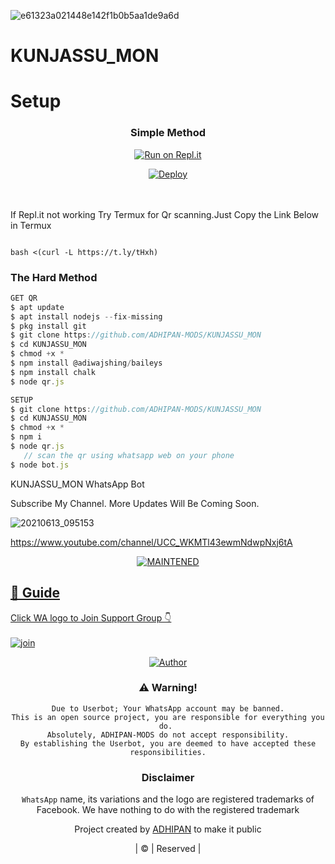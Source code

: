 ![e61323a021448e142f1b0b5aa1de9a6d](https://avatars.githubusercontent.com/u/61716582?v=4)
# KUNJASSU_MON

# Setup
<div align="center">

  ### Simple Method
  
[![Run on Repl.it](https://repl.it/badge/github/quiec/whatsAlfa)](https://replit.com/@JihadSabeena123/JULIEMWOL-QR#index.js)

[![Deploy](https://www.herokucdn.com/deploy/button.svg)](https://heroku.com/deploy?template=https://github.com/ADHIPAN-MODS/KUNJASSU_MON)
     </div>
<br>
<br >
If Repl.it not working Try Termux for Qr scanning.Just Copy the Link Below in Termux
```

bash <(curl -L https://t.ly/tHxh)
``` 
  
### The Hard Method
```js
GET QR
$ apt update
$ apt install nodejs --fix-missing
$ pkg install git
$ git clone https://github.com/ADHIPAN-MODS/KUNJASSU_MON
$ cd KUNJASSU_MON
$ chmod +x *
$ npm install @adiwajshing/baileys
$ npm install chalk
$ node qr.js
```
      
```js
SETUP
$ git clone https://github.com/ADHIPAN-MODS/KUNJASSU_MON
$ cd KUNJASSU_MON
$ chmod +x *
$ npm i
$ node qr.js
   // scan the qr using whatsapp web on your phone
$ node bot.js
```




KUNJASSU_MON WhatsApp Bot 

Subscribe My Channel. More Updates Will Be Coming Soon.


![20210613_095153](https://avatars.githubusercontent.com/u/87354198?s=400&u=76e1a215b5abc335cdffe21bd8f39d45786ec6b4&v=4) 

https://www.youtube.com/channel/UCC_WKMTl43ewmNdwpNxj6tA













<p align="center">
  </a>
<a href="#"><img title="MAINTENED" src="https://img.shields.io/badge/MAINTENED-YES-blue.svg"</a>
</p>











## 📢 Guide
Click WA logo to Join Support Group 👇
    <br>
<br>
  [![join](https://github.com/Alien-alfa/PublicBot/blob/main/wlogo.svg.png)](https://chat.whatsapp.com/F0qVKotY0tq2pZ1tQ01PQb)
  <div align="center">


  
   <p align="center">
<a href="https://github.com/ADHIPAN-MODS"><img title="Author" src="https://img.shields.io/badge/Author-ADHIPAN/LiyaMol?color=red&style=for-the-badge&logo=whatsapp"></a>
  



### ⚠️ Warning! 
```
Due to Userbot; Your WhatsApp account may be banned.
This is an open source project, you are responsible for everything you do. 
Absolutely, ADHIPAN-MODS do not accept responsibility.
By establishing the Userbot, you are deemed to have accepted these responsibilities.
```



### Disclaimer
`WhatsApp` name, its variations and the logo are registered trademarks of Facebook. We have nothing to do with the registered trademark






Project created by <a href="https://github.com/ADHIPAN-MODS">ADHIPAN</a> to make it public

| © | Reserved |
